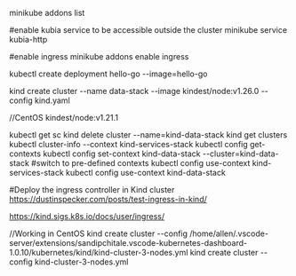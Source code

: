 minikube addons list

#enable kubia service to be accessible outside the cluster
minikube service kubia-http

#enable ingress
minikube addons enable ingress

kubectl create deployment hello-go --image=hello-go

kind create cluster --name data-stack --image kindest/node:v1.26.0 --config kind.yaml

//CentOS
kindest/node:v1.21.1

kubectl get sc
kind delete cluster --name=kind-data-stack
kind get clusters
kubectl cluster-info --context kind-services-stack
kubectl config get-contexts
kubectl config set-context kind-data-stack --cluster=kind-data-stack
#switch to pre-defined contexts 
kubectl config use-context kind-services-stack
kubectl config use-context kind-data-stack


#Deploy the ingress controller in Kind cluster
https://dustinspecker.com/posts/test-ingress-in-kind/

https://kind.sigs.k8s.io/docs/user/ingress/

//Working in CentOS
kind create cluster --config /home/allen/.vscode-server/extensions/sandipchitale.vscode-kubernetes-dashboard-1.0.10/kubernetes/kind/kind-cluster-3-nodes.yml
kind create cluster --config kind-cluster-3-nodes.yml
